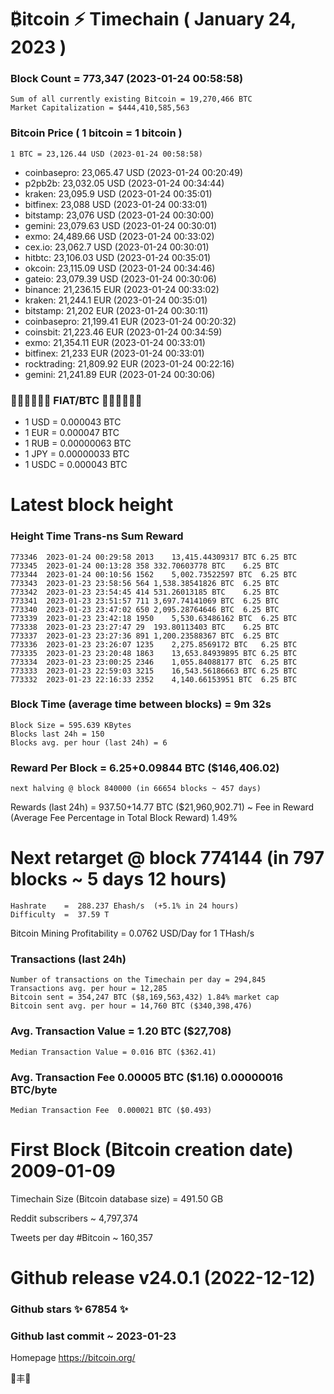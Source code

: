 # ₿itcoin ⚡ Timechain ( January 24, 2023 )
### Block Count = 773,347 (2023-01-24 00:58:58)
    Sum of all currently existing Bitcoin = 19,270,466 BTC
    Market Capitalization = $444,410,585,563
### Bitcoin Price ( 1 bitcoin = 1 bitcoin )
	1 BTC = 23,126.44 USD (2023-01-24 00:58:58)
- coinbasepro: 23,065.47 USD (2023-01-24 00:20:49)
- p2pb2b: 23,032.05 USD (2023-01-24 00:34:44)
- kraken: 23,095.9 USD (2023-01-24 00:35:01)
- bitfinex: 23,088 USD (2023-01-24 00:33:01)
- bitstamp: 23,076 USD (2023-01-24 00:30:00)
- gemini: 23,079.63 USD (2023-01-24 00:30:01)
- exmo: 24,489.66 USD (2023-01-24 00:33:02)
- cex.io: 23,062.7 USD (2023-01-24 00:30:01)
- hitbtc: 23,106.03 USD (2023-01-24 00:35:01)
- okcoin: 23,115.09 USD (2023-01-24 00:34:46)
- gateio: 23,079.39 USD (2023-01-24 00:30:06)
- binance: 21,236.15 EUR (2023-01-24 00:33:02)
- kraken: 21,244.1 EUR (2023-01-24 00:35:01)
- bitstamp: 21,202 EUR (2023-01-24 00:30:11)
- coinbasepro: 21,199.41 EUR (2023-01-24 00:20:32)
- coinsbit: 21,223.46 EUR (2023-01-24 00:34:59)
- exmo: 21,354.11 EUR (2023-01-24 00:33:01)
- bitfinex: 21,233 EUR (2023-01-24 00:33:01)
- rocktrading: 21,809.92 EUR (2023-01-24 00:22:16)
- gemini: 21,241.89 EUR (2023-01-24 00:30:06)
### 💱💶💵💷💴💱 FIAT/BTC 💱💴💷💵💶💱
- 1 USD = 0.000043 BTC
- 1 EUR = 0.000047 BTC
- 1 RUB = 0.00000063 BTC
- 1 JPY = 0.00000033 BTC
- 1 USDC = 0.000043 BTC
# Latest block height
### Height	Time	Trans-ns	Sum	Reward
    773346	2023-01-24 00:29:58	2013	13,415.44309317 BTC	6.25 BTC
    773345	2023-01-24 00:13:28	358	332.70603778 BTC	6.25 BTC
    773344	2023-01-24 00:10:56	1562	5,002.73522597 BTC	6.25 BTC
    773343	2023-01-23 23:58:56	564	1,538.38541826 BTC	6.25 BTC
    773342	2023-01-23 23:54:45	414	531.26013185 BTC	6.25 BTC
    773341	2023-01-23 23:51:57	711	3,697.74141069 BTC	6.25 BTC
    773340	2023-01-23 23:47:02	650	2,095.28764646 BTC	6.25 BTC
    773339	2023-01-23 23:42:18	1950	5,530.63486162 BTC	6.25 BTC
    773338	2023-01-23 23:27:47	29	193.80113403 BTC	6.25 BTC
    773337	2023-01-23 23:27:36	891	1,200.23588367 BTC	6.25 BTC
    773336	2023-01-23 23:26:07	1235	2,275.8569172 BTC	6.25 BTC
    773335	2023-01-23 23:20:48	1863	13,653.84939895 BTC	6.25 BTC
    773334	2023-01-23 23:00:25	2346	1,055.84088177 BTC	6.25 BTC
    773333	2023-01-23 22:59:03	3215	16,543.56186663 BTC	6.25 BTC
    773332	2023-01-23 22:16:33	2352	4,140.66153951 BTC	6.25 BTC
### Block Time (average time between blocks) = 9m 32s
    Block Size = 595.639 KBytes
    Blocks last 24h = 150
    Blocks avg. per hour (last 24h) = 6
### Reward Per Block = 6.25+0.09844 BTC ($146,406.02) 
    next halving @ block 840000 (in 66654 blocks ~ 457 days)
Rewards (last 24h) = 937.50+14.77 BTC ($21,960,902.71) ~ Fee in Reward (Average Fee Percentage in Total Block Reward)	1.49%
# Next retarget @ block 774144 (in 797 blocks ~ 5 days 12 hours)
    Hashrate    =  288.237 Ehash/s  (+5.1% in 24 hours)
    Difficulty  =  37.59 T 
Bitcoin Mining Profitability = 0.0762 USD/Day for 1 THash/s
### Transactions (last 24h)
    Number of transactions on the Timechain per day = 294,845
    Transactions avg. per hour = 12,285
    Bitcoin sent = 354,247 BTC ($8,169,563,432) 1.84% market cap
    Bitcoin sent avg. per hour = 14,760 BTC ($340,398,476)
### Avg. Transaction Value = 1.20 BTC ($27,708)
    Median Transaction Value = 0.016 BTC ($362.41)
### Avg. Transaction Fee	0.00005 BTC ($1.16) 0.00000016 BTC/byte
    Median Transaction Fee	0.000021 BTC ($0.493)
# First Block (Bitcoin creation date)	2009-01-09
Timechain Size (Bitcoin database size) = 491.50 GB

Reddit subscribers	~  4,797,374

Tweets per day #Bitcoin	~  160,357
# Github release	v24.0.1 (2022-12-12)
### Github stars	✨ 67854 ✨
### Github last commit	~  2023-01-23

Homepage	https://bitcoin.org/

💙丰💜

